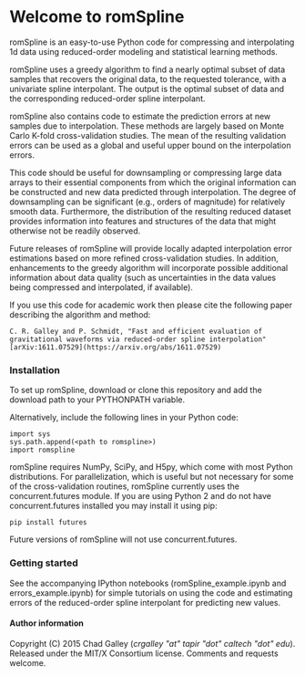 # Welcome to romSpline #

romSpline is an easy-to-use Python code for compressing and interpolating 1d data using reduced-order modeling and statistical learning methods.

romSpline uses a greedy algorithm to find a nearly optimal subset of data samples that recovers the original data, to the requested tolerance, with a univariate spline interpolant. The output is the optimal subset of data and the corresponding reduced-order spline interpolant.

romSpline also contains code to estimate the prediction errors at new samples due to interpolation. These methods are largely based on Monte Carlo K-fold cross-validation studies. The mean of the resulting validation errors can be used as a global and useful upper bound on the interpolation errors.

This code should be useful for downsampling or compressing large data arrays to their essential components from which the original information can be constructed and new data predicted through interpolation. The degree of downsampling can be significant (e.g., orders of magnitude) for relatively smooth data. Furthermore, the distribution of the resulting reduced dataset provides information into features and structures of the data that might otherwise not be readily observed.

Future releases of romSpline will provide locally adapted interpolation error estimations based on more refined cross-validation studies. In addition, enhancements to the greedy algorithm will incorporate possible additional information about data quality (such as uncertainties in the data values being compressed and interpolated, if available).

If you use this code for academic work then please cite the following paper describing the algorithm and method:

    C. R. Galley and P. Schmidt, "Fast and efficient evaluation of gravitational waveforms via reduced-order spline interpolation" [arXiv:1611.07529](https://arxiv.org/abs/1611.07529)

### Installation ###

To set up romSpline, download or clone this repository and add the download path to your PYTHONPATH variable. 

Alternatively, include the following lines in your Python code:

    import sys
    sys.path.append(<path to romspline>)
    import romspline


romSpline requires NumPy, SciPy, and H5py, which come with most Python distributions. For parallelization, which is useful but not necessary for some of the cross-validation routines, romSpline currently uses the concurrent.futures module. If you are using Python 2 and do not have concurrent.futures installed you may install it using pip:

    pip install futures

Future versions of romSpline will not use concurrent.futures.


### Getting started ###

See the accompanying IPython notebooks (romSpline_example.ipynb and errors_example.ipynb) for simple tutorials on using the code and estimating
errors of the reduced-order spline interpolant for predicting new values. 

#### Author information ####
Copyright (C) 2015 Chad Galley (*crgalley "at" tapir "dot" caltech "dot" edu*). 
Released under the MIT/X Consortium license.
Comments and requests welcome.